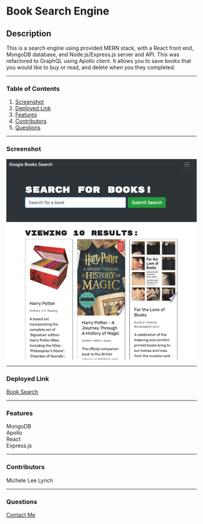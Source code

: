 # Book Search Engine   

## Description   
This is a search engine using provided MERN stack, with a React front end, MongoDB database, and Node.js/Express.js server and API. This was refactored to GraphQL using Apollo client. It allows you to save books that you would like to buy or read, and delete when you they completed. 

***
### Table of Contents  
1. [Screenshot](https://github.com/MLLynch2K/book-search-engine#screenshot)
2. [Deployed Link](https://github.com/MLLynch2K/book-search-engine#deployed-link)
3. [Features](https://github.com/MLLynch2K/book-search-engine#features)
4. [Contributors](https://github.com/MLLynch2K/book-search-engine#contributors)
5. [Questions](https://github.com/MLLynch2K/book-search-engine#questions)   

***   
### Screenshot   
![](images/screenshot.png)    

***
### Deployed Link     
[Book Search](https://drive.google.com/file/d/1FLVKUQSD6UgKjhx1e2fYV0oaQ4BrK2W6/view)   

***
### Features    
MongoDB   
Apollo   
React   
Express.js   

***
### Contributors  
Michele Lee Lynch

***
### Questions  
[Contact Me](https://github.com/MLLynch2K)   

